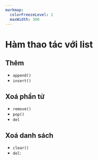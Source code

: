 ```yaml
---
markmap:
  colorFreezeLevel: 2
  maxWidth: 300
---
```


# Hàm thao tác với list

## Thêm

- `append()`
- `insert()`

## Xoá phần tử

- `remove()`
- `pop()`
- `del`

## Xoá danh sách

- `clear()`
- `del`:
